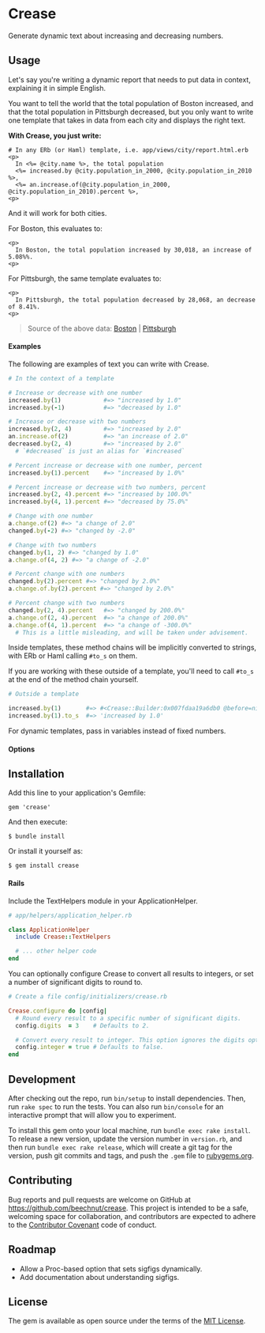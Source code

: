 # Crease

Generate dynamic text about increasing and decreasing numbers.

## Usage

Let's say you're writing a dynamic report that needs to put data in context, explaining it in simple English.

You want to tell the world that the total population of Boston increased, and that the total population in Pittsburgh decreased, but you only want to write one template that takes in data from each city and displays the right text.


__With Crease, you just write:__

```ruby'
# In any ERb (or Haml) template, i.e. app/views/city/report.html.erb
<p>
  In <%= @city.name %>, the total population
  <%= increased.by @city.population_in_2000, @city.population_in_2010 %>,
  <%= an.increase.of(@city.population_in_2000, @city.population_in_2010).percent %>,
<p>
```

And it will work for both cities.


For Boston, this evaluates to:

```
<p>
  In Boston, the total population increased by 30,018, an increase of 5.08%%.
<p>
```

For Pittsburgh, the same template evaluates to:

```
<p>
  In Pittsburgh, the total population decreased by 28,068, an decrease of 8.41%.
<p>
```

> Source of the above data: [Boston](https://www.google.com/#q=boston+population+2010) | [Pittsburgh](https://www.google.com/#q=pittsburgh+population+2010)


#### Examples

The following are examples of text you can write with Crease.

```ruby
# In the context of a template

# Increase or decrease with one number
increased.by(1)            #=> "increased by 1.0"
increased.by(-1)           #=> "decreased by 1.0"

# Increase or decrease with two numbers
increased.by(2, 4)         #=> "increased by 2.0"
an.increase.of(2)          #=> "an increase of 2.0"
decreased.by(2, 4)         #=> "increased by 2.0"
  # `#decreased` is just an alias for `#increased`

# Percent increase or decrease with one number, percent
increased.by(1).percent    #=> "increased by 1.0%"

# Percent increase or decrease with two numbers, percent
increased.by(2, 4).percent #=> "increased by 100.0%"
increased.by(4, 1).percent #=> "decreased by 75.0%"

# Change with one number
a.change.of(2) #=> "a change of 2.0"
changed.by(-2) #=> "changed by -2.0"

# Change with two numbers
changed.by(1, 2) #=> "changed by 1.0"
a.change.of(4, 2) #=> "a change of -2.0"

# Percent change with one numbers
changed.by(2).percent #=> "changed by 2.0%"
a.change.of.by(2).percent #=> "changed by 2.0%"

# Percent change with two numbers
changed.by(2, 4).percent   #=> "changed by 200.0%"
a.change.of(2, 4).percent  #=> "a change of 200.0%"
a.change.of(4, 1).percent  #=> "a change of -300.0%"
  # This is a little misleading, and will be taken under advisement.
```

Inside templates, these method chains will be implicitly converted to strings, with ERb or Haml calling `#to_s` on them.

If you are working with these outside of a template, you'll need to call `#to_s` at the end of the method chain yourself.

```ruby
# Outside a template

increased.by(1)       #=> #<Crease::Builder:0x007fdaa19a6db0 @before=nil, @subject=nil, @after=:by, @args=[1.0], @percent=false, @tense=:past, @sigfig=2>
increased.by(1).to_s  #=> 'increased by 1.0'
```

For dynamic templates, pass in variables instead of fixed numbers.

#### Options

## Installation

Add this line to your application's Gemfile:

```rubyinc
gem 'crease'
```

And then execute:

    $ bundle install

Or install it yourself as:

    $ gem install crease


#### Rails

Include the TextHelpers module in your ApplicationHelper.

```ruby
# app/helpers/application_helper.rb

class ApplicationHelper
  include Crease::TextHelpers

  # ... other helper code
end
```

You can optionally configure Crease to convert all results to integers, or set a number of significant digits to round to.

```ruby
# Create a file config/initializers/crease.rb

Crease.configure do |config|
  # Round every result to a specific number of significant digits.
  config.digits  = 3    # Defaults to 2.

  # Convert every result to integer. This option ignores the digits option.
  config.integer = true # Defaults to false.
end
```

## Development

After checking out the repo, run `bin/setup` to install dependencies. Then, run `rake spec` to run the tests. You can also run `bin/console` for an interactive prompt that will allow you to experiment.

To install this gem onto your local machine, run `bundle exec rake install`. To release a new version, update the version number in `version.rb`, and then run `bundle exec rake release`, which will create a git tag for the version, push git commits and tags, and push the `.gem` file to [rubygems.org](https://rubygems.org).

## Contributing

Bug reports and pull requests are welcome on GitHub at https://github.com/beechnut/crease. This project is intended to be a safe, welcoming space for collaboration, and contributors are expected to adhere to the [Contributor Covenant](http://contributor-covenant.org) code of conduct.

## Roadmap

- Allow a Proc-based option that sets sigfigs dynamically.
- Add documentation about understanding sigfigs.



## License

The gem is available as open source under the terms of the [MIT License](http://opensource.org/licenses/MIT).

